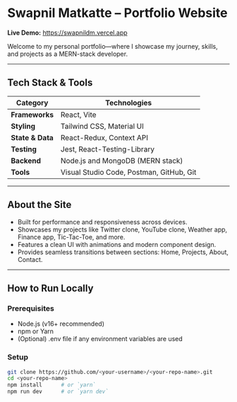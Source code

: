 # Swapnil Matkatte – Portfolio Website

**Live Demo:** https://swapnildm.vercel.app

Welcome to my personal portfolio—where I showcase my journey, skills, and projects as a MERN-stack developer.

---

##  Tech Stack & Tools

| Category         | Technologies                                                                 |
|------------------|------------------------------------------------------------------------------|
| **Frameworks**   | React, Vite                                                                  |
| **Styling**      | Tailwind CSS, Material UI                                                    |
| **State & Data** | React-Redux, Context API
| **Testing**      | Jest, React-Testing-Library                                                  |
| **Backend**      | Node.js and MongoDB (MERN stack)                                             |
| **Tools**        | Visual Studio Code, Postman, GitHub, Git                                     |

---

##  About the Site

- Built for performance and responsiveness across devices.
- Showcases my projects like Twitter clone, YouTube clone, Weather app, Finance app, Tic-Tac-Toe, and more.
- Features a clean UI with animations and modern component design.
- Provides seamless transitions between sections: Home, Projects, About, Contact.

---

##  How to Run Locally

### Prerequisites
- Node.js (v16+ recommended)
- npm or Yarn
- (Optional) .env file if any environment variables are used

### Setup
```bash
git clone https://github.com/<your-username>/<your-repo-name>.git
cd <your-repo-name>
npm install      # or `yarn`
npm run dev      # or `yarn dev`
